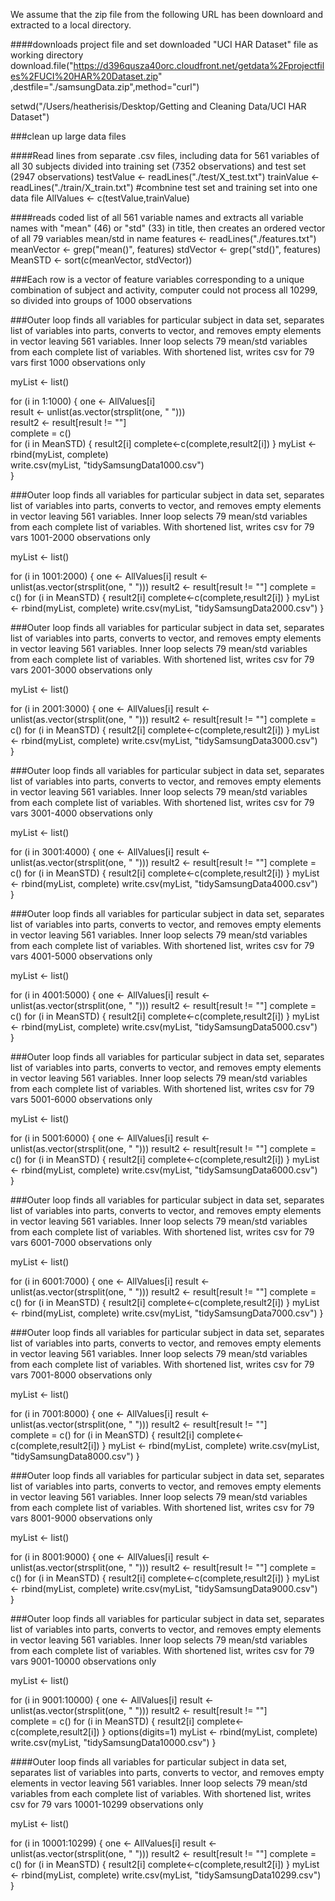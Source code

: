 We assume that the zip file from the following URL has been downloard and extracted to a local directory. 

####downloads project file and set downloaded "UCI HAR Dataset" file as working directory
download.file("https://d396qusza40orc.cloudfront.net/getdata%2Fprojectfiles%2FUCI%20HAR%20Dataset.zip"
              ,destfile="./samsungData.zip",method="curl")

setwd("/Users/heatherisis/Desktop/Getting and Cleaning Data/UCI HAR Dataset")


###clean up large data files

####Read lines from separate .csv files, including data for 561 variables of all 30 subjects divided into training set (7352 observations) and test set (2947 observations)
testValue <- readLines("./test/X_test.txt")
trainValue <- readLines("./train/X_train.txt")
#combnine test set and training set into one data file
AllValues <- c(testValue,trainValue)

####reads coded list of all 561 variable names and extracts all variable names with "mean" (46) or "std" (33) in title, then creates an ordered vector of all 79 variables mean/std in name
features <- readLines("./features.txt")
meanVector <- grep("mean()", features)
stdVector <- grep("std()", features)
MeanSTD <- sort(c(meanVector, stdVector))


###Each row is a vector of feature variables corresponding to a unique combination of subject and activity, computer could not process all 10299, so divided into groups of 1000 observations

###Outer loop finds all variables for particular subject in data set, separates list of variables into parts, converts to vector, and removes empty elements in vector leaving 561 variables. Inner loop selects 79 mean/std variables from each complete list of variables. With shortened list, writes csv for 79 vars first 1000 observations only

myList <- list()

for (i in 1:1000)
{
  one <- AllValues[i]                  
  result <- unlist(as.vector(strsplit(one, " ")))    
  result2 <- result[result != ""]    
  complete = c()        
  for (i in MeanSTD)
  {
    result2[i]
    complete<-c(complete,result2[i])
  }
  myList <- rbind(myList, complete)    
  write.csv(myList, "tidySamsungData1000.csv")  
}

###Outer loop finds all variables for particular subject in data set, separates list of variables into parts, converts to vector, and removes empty elements in vector leaving 561 variables. Inner loop selects 79 mean/std variables from each complete list of variables. With shortened list, writes csv for 79 vars 1001-2000 observations only

myList <- list()

for (i in 1001:2000)
{
  one <- AllValues[i]
  result <- unlist(as.vector(strsplit(one, " ")))
  result2 <- result[result != ""]
  complete = c()
  for (i in MeanSTD)
  {
    result2[i]
    complete<-c(complete,result2[i])
  }
  myList <- rbind(myList, complete)
  write.csv(myList, "tidySamsungData2000.csv")
}

###Outer loop finds all variables for particular subject in data set, separates list of variables into parts, converts to vector, and removes empty elements in vector leaving 561 variables. Inner loop selects 79 mean/std variables from each complete list of variables. With shortened list, writes csv for 79 vars 2001-3000 observations only

myList <- list()

for (i in 2001:3000)
{
  one <- AllValues[i]
  result <- unlist(as.vector(strsplit(one, " ")))
  result2 <- result[result != ""]
  complete = c()
  for (i in MeanSTD)
  {
    result2[i]
    complete<-c(complete,result2[i])
  }
  myList <- rbind(myList, complete)
  write.csv(myList, "tidySamsungData3000.csv")  
}

###Outer loop finds all variables for particular subject in data set, separates list of variables into parts, converts to vector, and removes empty elements in vector leaving 561 variables. Inner loop selects 79 mean/std variables from each complete list of variables. With shortened list, writes csv for 79 vars 3001-4000 observations only

myList <- list()

for (i in 3001:4000)
{
  one <- AllValues[i]
  result <- unlist(as.vector(strsplit(one, " ")))
  result2 <- result[result != ""]
  complete = c()
  for (i in MeanSTD)
  {
    result2[i]
    complete<-c(complete,result2[i])
  }
  myList <- rbind(myList, complete)
  write.csv(myList, "tidySamsungData4000.csv")  
}

###Outer loop finds all variables for particular subject in data set, separates list of variables into parts, converts to vector, and removes empty elements in vector leaving 561 variables. Inner loop selects 79 mean/std variables from each complete list of variables. With shortened list, writes csv for 79 vars 4001-5000 observations only

myList <- list()

for (i in 4001:5000)
{
  one <- AllValues[i]
  result <- unlist(as.vector(strsplit(one, " ")))
  result2 <- result[result != ""]
  complete = c()
  for (i in MeanSTD)
  {
    result2[i]
    complete<-c(complete,result2[i])
  }
  myList <- rbind(myList, complete)
  write.csv(myList, "tidySamsungData5000.csv")  
}

###Outer loop finds all variables for particular subject in data set, separates list of variables into parts, converts to vector, and removes empty elements in vector leaving 561 variables. Inner loop selects 79 mean/std variables from each complete list of variables. With shortened list, writes csv for 79 vars 5001-6000 observations only

myList <- list()

for (i in 5001:6000)
{
  one <- AllValues[i]
  result <- unlist(as.vector(strsplit(one, " ")))
  result2 <- result[result != ""]
  complete = c()
  for (i in MeanSTD)
  {
    result2[i]
    complete<-c(complete,result2[i])
  }
  myList <- rbind(myList, complete)
  write.csv(myList, "tidySamsungData6000.csv")  
}

###Outer loop finds all variables for particular subject in data set, separates list of variables into parts, converts to vector, and removes empty elements in vector leaving 561 variables. Inner loop selects 79 mean/std variables from each complete list of variables. With shortened list, writes csv for 79 vars 6001-7000 observations only

myList <- list()

for (i in 6001:7000)
{
  one <- AllValues[i]
  result <- unlist(as.vector(strsplit(one, " ")))
  result2 <- result[result != ""]
  complete = c()
  for (i in MeanSTD)
  {
    result2[i]
    complete<-c(complete,result2[i])
  }
  myList <- rbind(myList, complete)
  write.csv(myList, "tidySamsungData7000.csv")
}

###Outer loop finds all variables for particular subject in data set, separates list of variables into parts, converts to vector, and removes empty elements in vector leaving 561 variables. Inner loop selects 79 mean/std variables from each complete list of variables. With shortened list, writes csv for 79 vars 7001-8000 observations only

myList <- list()

for (i in 7001:8000)
{
  one <- AllValues[i]
  result <- unlist(as.vector(strsplit(one, " ")))
  result2 <- result[result != ""]  
  complete = c()
  for (i in MeanSTD)
  {
    result2[i]
    complete<-c(complete,result2[i])
  }
  myList <- rbind(myList, complete)
  write.csv(myList, "tidySamsungData8000.csv")
}

###Outer loop finds all variables for particular subject in data set, separates list of variables into parts, converts to vector, and removes empty elements in vector leaving 561 variables. Inner loop selects 79 mean/std variables from each complete list of variables. With shortened list, writes csv for 79 vars 8001-9000 observations only

myList <- list()

for (i in 8001:9000)
{
  one <- AllValues[i]
  result <- unlist(as.vector(strsplit(one, " ")))
  result2 <- result[result != ""]
  complete = c()
  for (i in MeanSTD)
  {
    result2[i]
    complete<-c(complete,result2[i])
  }
  myList <- rbind(myList, complete)
  write.csv(myList, "tidySamsungData9000.csv")  
}

###Outer loop finds all variables for particular subject in data set, separates list of variables into parts, converts to vector, and removes empty elements in vector leaving 561 variables. Inner loop selects 79 mean/std variables from each complete list of variables. With shortened list, writes csv for 79 vars 9001-10000 observations only

myList <- list()

for (i in 9001:10000)
{
  one <- AllValues[i]
  result <- unlist(as.vector(strsplit(one, " ")))
  result2 <- result[result != ""]  
  complete = c()
  for (i in MeanSTD)
  {
    result2[i]
    complete<-c(complete,result2[i])
  }
  options(digits=1)
  myList <- rbind(myList, complete)
  write.csv(myList, "tidySamsungData10000.csv")
}

####Outer loop finds all variables for particular subject in data set, separates list of variables into parts, converts to vector, and removes empty elements in vector leaving 561 variables. Inner loop selects 79 mean/std variables from each complete list of variables. With shortened list, writes csv for 79 vars 10001-10299 observations only

myList <- list()

for (i in 10001:10299)
{
  one <- AllValues[i]
  result <- unlist(as.vector(strsplit(one, " ")))
  result2 <- result[result != ""]
  complete = c()
  for (i in MeanSTD)
  {
    result2[i]
    complete<-c(complete,result2[i])
  }
  myList <- rbind(myList, complete)
  write.csv(myList, "tidySamsungData10299.csv")  
}
